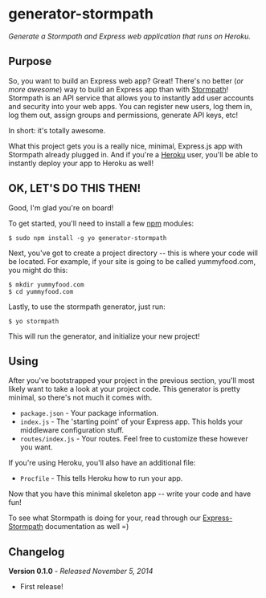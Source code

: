 # generator-stormpath

*Generate a Stormpath and Express web application that runs on Heroku.*


## Purpose

So, you want to build an Express web app?  Great!  There's no better (*or more
awesome*) way to build an Express app than with [Stormpath][]!  Stormpath is an
API service that allows you to instantly add user accounts and security into
your web apps.  You can register new users, log them in, log them out, assign
groups and permissions, generate API keys, etc!

In short: it's totally awesome.

What this project gets you is a really nice, minimal, Express.js app with
Stormpath already plugged in.  And if you're a [Heroku][] user, you'll be able
to instantly deploy your app to Heroku as well!


## OK, LET'S DO THIS THEN!

Good, I'm glad you're on board!

To get started, you'll need to install a few [npm][] modules:

```console
$ sudo npm install -g yo generator-stormpath
```

Next, you've got to create a project directory -- this is where your code will
be located.  For example, if your site is going to be called yummyfood.com, you
might do this:

```console
$ mkdir yummyfood.com
$ cd yummyfood.com
```

Lastly, to use the stormpath generator, just run:

```console
$ yo stormpath
```

This will run the generator, and initialize your new project!


## Using

After you've bootstrapped your project in the previous section, you'll most
likely want to take a look at your project code.  This generator is pretty
minimal, so there's not much it comes with.

- `package.json` - Your package information.
- `index.js` - The 'starting point' of your Express app.  This holds your
  middleware configuration stuff.
- `routes/index.js` - Your routes.  Feel free to customize these however you
  want.

If you're using Heroku, you'll also have an additional file:

- `Procfile` - This tells Heroku how to run your app.

Now that you have this minimal skeleton app -- write your code and have fun!

To see what Stormpath is doing for your, read through our [Express-Stormpath][]
documentation as well =)


## Changelog

**Version 0.1.0** - *Released November 5, 2014*

- First release!


  [Stormpath]: https://stormpath.com/ "Stormpath"
  [Heroku]: https://www.heroku.com/ "Heroku"
  [npm]: https://www.npmjs.org/ "npm"
  [Express-Stormpath]: https://docs.stormpath.com/nodejs/express/ "Express Stormpath"
